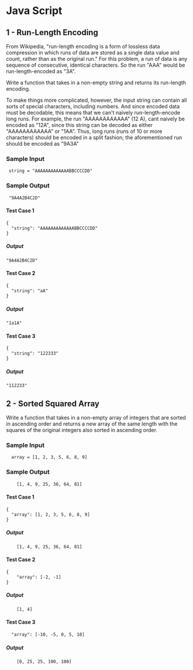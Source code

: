 # Java Script
## 1 - Run-Length Encoding

  From Wikipedia, "run-length encoding is a form of lossless data compression in which runs of data are stored as a single data value and count,
  rather than as the original run." For this problem, a run of data is any sequence of consecutive, identical characters. So the run "AAA"  would be
  run-length-encoded as "3A".
  
  Write a function that takes in a non-empty string and returns its run-length
  encoding.
    
  To make things more complicated, however, the input string can contain all sorts of special characters, including numbers. And since encoded data must be
  decodable, this means that we can't naively run-length-encode long runs. For  example, the run "AAAAAAAAAAAA" (12 A), cant naively be encoded as "12A", since     this string can be decoded as either "AAAAAAAAAAAA" or "1AA". Thus, long runs (runs of 10 or more characters) should be encoded in a split fashion; the
  aforementioned run should be encoded as "9A3A"
  
### Sample Input
```
 string = "AAAAAAAAAAAAABBCCCCDD"
```
  
### Sample Output
```
 "9A4A2B4C2D"
```

#### Test Case 1
```
{
  "string": "AAAAAAAAAAAAABBCCCCDD"
}
```
##### Output
```
"9A4A2B4C2D"
```
#### Test Case 2
```
{
  "string": "aA"
}
```
##### Output
```
"1a1A"
```
#### Test Case 3
```
{
  "string": "122333"
}
```
##### Output
```
"112233"
```


## 2 - Sorted Squared Array
  Write a function that takes in a non-empty array of integers that are sorted  in ascending order and returns a new array of the same length with the squares  of the original integers also sorted in ascending order.
  
### Sample Input
```
  array = [1, 2, 3, 5, 6, 8, 9]
```
  
### Sample Output
```
    [1, 4, 9, 25, 36, 64, 81]
```

#### Test Case 1
```
{
  "array": [1, 2, 3, 5, 6, 8, 9]
}
```
##### Output
```
    [1, 4, 9, 25, 36, 64, 81]
```
#### Test Case 2
```
{
    "array": [-2, -1]
}
```
##### Output
```
    [1, 4]
```
#### Test Case 3
```
  "array": [-10, -5, 0, 5, 10]
```
##### Output
```
    [0, 25, 25, 100, 100]
```
